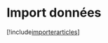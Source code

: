 # Import données

[!include[importerarticles](importdonnees.importerarticles.autogen.md)]







































































































































